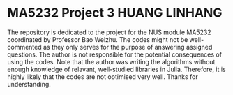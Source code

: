 # MA5232 Project 3 HUANG LINHANG
The repository is dedicated to the project for the NUS module MA5232 coordinated by Professor Bao Weizhu. The codes might not be well-commented as they only serves for the purpose of answering assigned questions. The author is not responsible for the potential consequences of using the codes. Note that the author was writing the algorithms without enough knowledge of relavant, well-studied libraries in Julia. Therefore, it is highly likely that the codes are not optimised very well. Thanks for understanding.
